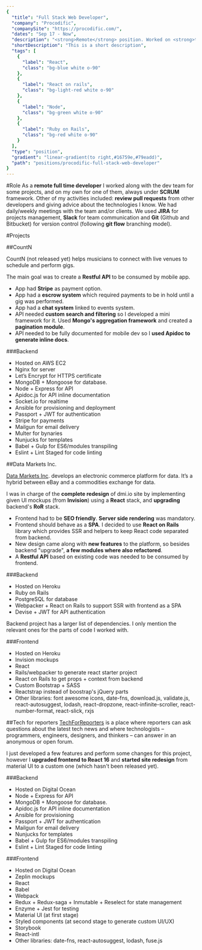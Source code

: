 ```yaml
---
{
  "title": "Full Stack Web Developer",
  "company": "Procodific",
  "companySite": "https://procodific.com/",
  "dates": "Sep 17 - Now",
  "description": "<strong>Remote</strong> position. Worked on <strong>three</strong> different projects: CountN, dmi and Tech for Reporters. Developments included <strong>Node</strong> and <strong>RoR</strong> stacks in backend and <strong>React</strong> stack in frontend",
  "shortDescription": "This is a short description",
  "tags": [
    {
      "label": "React",
      "class": "bg-blue white o-90"
    },
    {
      "label": "React on rails",
      "class": "bg-light-red white o-90"
    },
    {
      "label": "Node",
      "class": "bg-green white o-90"
    },
    {
      "label": "Ruby on Rails",
      "class": "bg-red white o-90"
    }
  ],
  "type": "position",
  "gradient": "linear-gradient(to right,#16759e,#79eadd)",
  "path": "positions/procodific-full-stack-web-developer"
}
---
```

#Role
As a **remote full time developer** I worked along with the dev team for some projects, and on my own for one of them, always under **SCRUM** framework. Other of my activities included: **review pull requests** from other developers and giving advice about the technologies I know. We had daily/weekly meetings with the team and/or clients. We used **JIRA** for projects management, **Slack** for team communication and **Git** (Github and Bitbucket) for version control (following **git flow** branching model).

#Projects

##CountN

CountN (not released yet) helps musicians to connect with live venues to schedule and perform gigs.

The main goal was to create a **Restful API** to be consumed by mobile app.

<ul class="challenges">
  <li>App had <strong>Stripe</strong> as payment option.</li>
  <li>App had a <strong>escrow system</strong> which required payments to be in hold until a gig was performed.</li>
  <li>App had a <strong>chat system</strong> linked to events system.</li>
  <li>API needed <strong>custom search and filtering</strong> so I developed a mini framework for it. Used <strong>Mongo's aggregation framework</strong> and created a <strong>pagination module</strong>.</li>
  <li>API needed to be fully documented for mobile dev so I <strong>used Apidoc to generate inline docs</strong>.</li>
</ul>

###Backend
- Hosted on AWS EC2
- Nginx for server
- Let’s Encrypt for HTTPS certificate
- MongoDB + Mongoose for database.
- Node + Express for API
- Apidoc.js for API inline documentation
- Socket.io for realtime
- Ansible for provisioning and deployment
- Passport + JWT for authentication
- Stripe for payments
- Mailgun for email delivery
- Multer for bynaries
- Nunjucks for templates
- Babel + Gulp for ES6/modules transpiling
- Eslint + Lint Staged for code linting

##Data Markets Inc.

[Data Markets Inc](https://dmi.io). develops an electronic commerce platform for data. It’s a hybrid between eBay and a commodities exchange for data.

I was in charge of the <strong>complete redesign</strong> of dmi.io site by implementing given UI mockups (from <strong>Invision</strong>) using a <strong>React</strong> stack, and <strong>upgrading</strong> backend's <strong>RoR</strong> stack.
<ul class="challenges">
  <li>Frontend had to be <strong>SEO friendly</strong>. <strong>Server side rendering</strong> was mandatory.</li>
  <li>Frontend should behave as a <strong>SPA</strong>. I decided to use <strong>React on Rails</strong> library which provides SSR and helpers to keep React code separated from backend.</li>
  <li>New design came along with <strong>new features</strong> to the platform, so besides backend "upgrade", <strong>a few modules where also refactored</strong>.</li>
  <li>A <strong>Restful API</strong> based on existing code was needed to be consumed by frontend.</li>
</ul>

###Backend
- Hosted on Heroku
- Ruby on Rails
- PostgreSQL for database
- Webpacker + React on Rails to support SSR with frontend as a SPA
- Devise + JWT for API authentication

Backend project has a larger list of dependencies. I only mention the relevant ones for the parts of code I worked with.

###Frontend
- Hosted on Heroku
- Invision mockups
- React
- Rails/webpacker to generate react starter project
- React on Rails to get props + context from backend
- Custom Bootstrap + SASS
- Reactstrap instead of boostrap's jQuery parts
- Other libraries:
font awesome icons, date-fns, download.js, validate.js, react-autosuggest, lodash, react-dropzone, react-infinite-scroller, react-number-format, react-slick, rxjs

##Tech for reporters
[TechForReporters](https://techforreporters.com/) is a place where reporters can ask questions about the latest tech news and where technologists – programmers, engineers, designers, and thinkers – can answer in an anonymous or open forum.

I just developed a few features and perform some changes for this project, however I <strong>upgraded frontend to React 16</strong> and <strong>started site redesign</strong> from material UI to a custom one (which hasn't been released yet).

###Backend
- Hosted on Digital Ocean
- Node + Express for API
- MongoDB + Mongoose for database.
- Apidoc.js for API inline documentation
- Ansible for provisioning
- Passport + JWT for authentication
- Mailgun for email delivery
- Nunjucks for templates
- Babel + Gulp for ES6/modules transpiling
- Eslint + Lint Staged for code linting

###Frontend
- Hosted on Digital Ocean
- Zeplin mockups
- React
- Babel
- Webpack
- Redux + Redux-saga + Inmutable + Reselect for state management
- Enzyme + Jest for testing
- Material UI (at first stage)
- Styled components (at second stage to generate custom UI/UX)
- Storybook
- React-intl
- Other libraries:
date-fns, react-autosuggest, lodash, fuse.js
